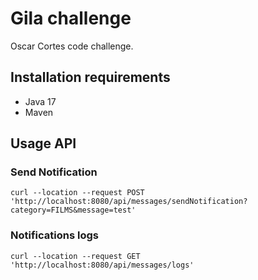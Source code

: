 # Gila challenge

Oscar Cortes code challenge.

## Installation requirements

- Java 17
- Maven

## Usage API

### Send Notification

```
curl --location --request POST 'http://localhost:8080/api/messages/sendNotification?category=FILMS&message=test' 
```
### Notifications logs

```
curl --location --request GET 'http://localhost:8080/api/messages/logs' 
```
